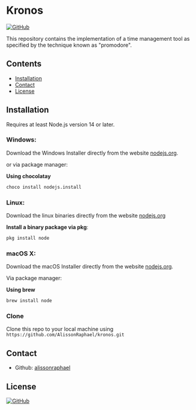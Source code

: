 # Kronos
[![GitHub](https://img.shields.io/github/license/AlissonRaphael/kronos)](https://github.com/AlissonRaphael/kronos/blob/main/LICENSE)

This repository contains the implementation of a time management tool as specified by the technique known as "promodore".


## Contents
- [Installation](#installation)
- [Contact](#contact)
- [License](#license)

## Installation
Requires at least Node.js version 14 or later.

### Windows:

Download the Windows Installer directly from the website [nodejs.org](https://nodejs.org/en/download/).

or via package manager:

__Using chocolatay__
```sh
choco install nodejs.install
```

### Linux:

Download the linux binaries directly from the website [nodejs.org](https://nodejs.org/en/download/)

__Install a binary package via pkg__:
```sh
pkg install node
```

### macOS X:

Download the macOS Installer directly from the website [nodejs.org](https://nodejs.org/en/download/).

Via package manager:

__Using brew__
```sh
brew install node
```


### Clone

Clone this repo to your local machine using `https://github.com/AlissonRaphael/kronos.git`

## Contact
- Github: [alissonraphael](https://gist.github.com/AlissonRaphael)

## License

[![GitHub](https://img.shields.io/github/license/AlissonRaphael/kronos)](https://github.com/AlissonRaphael/smart_search_algorithms/blob/main/LICENSE)